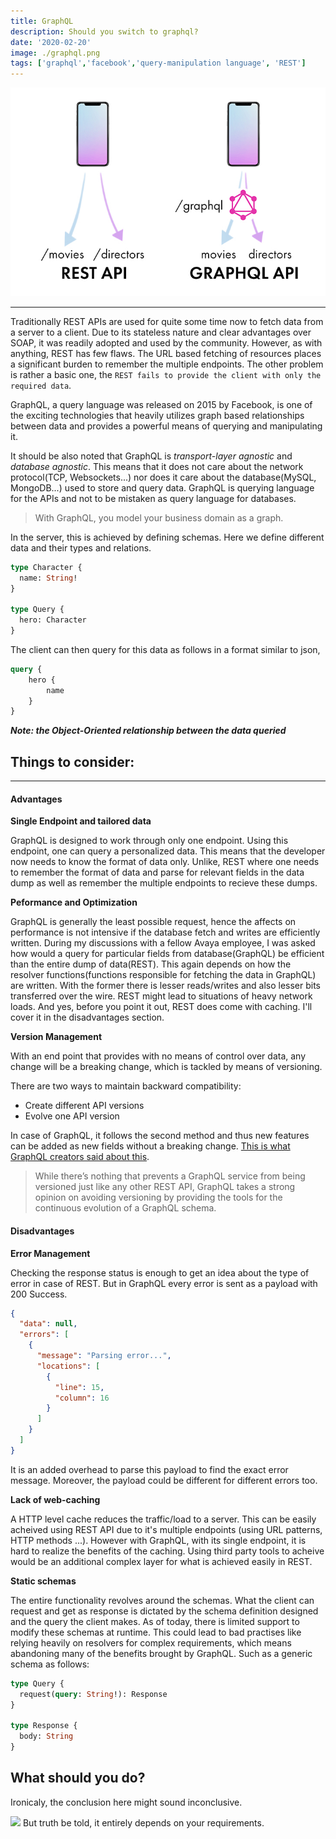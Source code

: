 ```yaml
---
title: GraphQL
description: Should you switch to graphql?
date: '2020-02-20'
image: ./graphql.png
tags: ['graphql','facebook','query-manipulation language', 'REST']
---
```


![Graphql vs Rest](./graphqlvsrest.png)

---

Traditionally REST APIs are used for quite some time now to fetch data from a server to a client. Due to its stateless nature and clear advantages over SOAP, it was readily adopted and used by the community. However, as with anything, REST has few flaws. The URL based fetching of resources places a significant burden to remember the multiple endpoints. The other problem is rather a basic one, the `REST fails to provide the client with only the required data`.

GraphQL, a query language was released on 2015 by Facebook, is one of the exciting technologies that heavily utilizes graph based relationships between data and provides a  powerful means of querying and manipulating it.

It should be also noted that GraphQL is _transport-layer agnostic_ and _database agnostic_. This means that it does not care about the network protocol(TCP, Websockets...) nor does it care about the database(MySQL, MongoDB...) used to store and query data. GraphQL is querying language for the APIs and not to be mistaken as query language for databases.

> With GraphQL, you model your business domain as a graph. 

In the server, this is achieved by defining schemas. Here we define different data and their types and relations. 

```graphql
type Character {
  name: String!
}

type Query {
  hero: Character
}
```

The client can then query for this data as follows in a format similar to json, 

```graphql
query {
    hero {
        name
    }
}
```
***Note: the Object-Oriented relationship between the data queried***

**<h2>Things to consider:</h2>**

---

**<h4>Advantages</h4>**

**Single Endpoint and tailored data**

GraphQL is designed to work through only one endpoint. Using this endpoint, one can query a personalized data. This means that the developer now needs to know the format of data only. Unlike, REST where one needs to remember the format of data and parse for relevant fields in the data dump as well as remember the multiple endpoints to recieve these dumps.

**Peformance and Optimization**

GraphQL is generally the least possible request, hence the affects on performance is not intensive if the database fetch and writes are efficiently written. During my discussions with a fellow Avaya employee, I was asked how would a query for particular fields from database(GraphQL) be efficient than the entire dump of data(REST). This again depends on how the resolver functions(functions responsible for fetching the data in GraphQL) are written. With the former there is lesser reads/writes and also lesser bits transferred over the wire. REST might lead to situations of heavy network loads. And yes, before you point it out, REST does come with caching. I'll cover it in the disadvantages section.

**Version Management**

With an end point that provides with no means of control over data, any change will be a breaking change, which is tackled by means of versioning. 

There are two ways to maintain backward compatibility:
* Create different API versions
* Evolve one API version

In case of GraphQL, it follows the second method and thus new features can be added as new fields without a breaking change. [This is what GraphQL creators said about this](https://graphql.org/learn/best-practices/#versioning).

> While there’s nothing that prevents a GraphQL service from being versioned just like any other REST API, GraphQL takes a strong opinion on avoiding versioning by providing the tools for the continuous evolution of a GraphQL schema.

**<h4>Disadvantages</h4>**

**Error Management**

Checking the response status is enough to get an idea about the type of error in case of REST. But in GraphQL every error is sent as a payload with 200 Success.  

```json
{
  "data": null,
  "errors": [
    {
      "message": "Parsing error...",
      "locations": [
        {
          "line": 15,
          "column": 16
        }
      ]
    }
  ]
}
```
It is an added overhead to parse this payload to find the exact error message. Moreover, the payload could be different for different errors too.

**Lack of web-caching**

A HTTP level cache reduces the traffic/load to a server. This can be easily acheived using REST API due to it's multiple endpoints (using URL patterns, HTTP methods ...). However with GraphQL, with its single endpoint, it is hard to realize the benefits of the caching. Using third party tools to acheive would be an additional complex layer for what is achieved easily in REST.

**Static schemas**

The entire functionality revolves around the schemas. What the client can request and get as response is dictated by the schema definition designed and the query the client makes. As of today, there is limited support to modify these schemas at runtime. This could lead to bad practises like relying heavily on resolvers for complex requirements, which means abandoning many of the benefits brought by GraphQL. Such as a generic schema as follows:

```graphql
type Query {
  request(query: String!): Response
}
 
type Response {
  body: String
}
```

**What should you do?**
---
Ironicaly, the conclusion here might sound inconclusive. 

![](dont-know.gif)
But truth be told, it entirely depends on your requirements.
